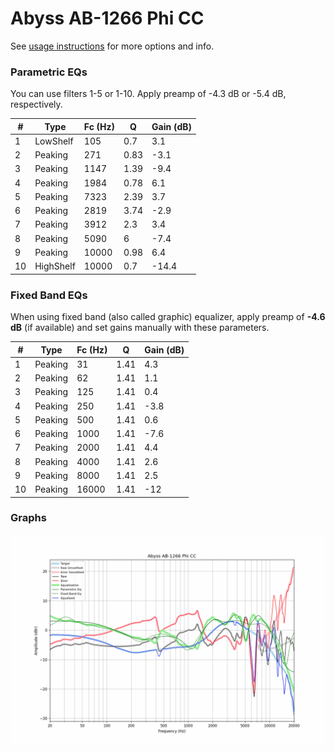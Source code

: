 # Abyss AB-1266 Phi CC
See [usage instructions](https://github.com/jaakkopasanen/AutoEq#usage) for more options and info.

### Parametric EQs
You can use filters 1-5 or 1-10. Apply preamp of -4.3 dB or -5.4 dB, respectively.

|   # | Type      |   Fc (Hz) |    Q |   Gain (dB) |
|-----|-----------|-----------|------|-------------|
|   1 | LowShelf  |       105 | 0.7  |         3.1 |
|   2 | Peaking   |       271 | 0.83 |        -3.1 |
|   3 | Peaking   |      1147 | 1.39 |        -9.4 |
|   4 | Peaking   |      1984 | 0.78 |         6.1 |
|   5 | Peaking   |      7323 | 2.39 |         3.7 |
|   6 | Peaking   |      2819 | 3.74 |        -2.9 |
|   7 | Peaking   |      3912 | 2.3  |         3.4 |
|   8 | Peaking   |      5090 | 6    |        -7.4 |
|   9 | Peaking   |     10000 | 0.98 |         6.4 |
|  10 | HighShelf |     10000 | 0.7  |       -14.4 |

### Fixed Band EQs
When using fixed band (also called graphic) equalizer, apply preamp of **-4.6 dB** (if available) and set gains manually with these parameters.

|   # | Type    |   Fc (Hz) |    Q |   Gain (dB) |
|-----|---------|-----------|------|-------------|
|   1 | Peaking |        31 | 1.41 |         4.3 |
|   2 | Peaking |        62 | 1.41 |         1.1 |
|   3 | Peaking |       125 | 1.41 |         0.4 |
|   4 | Peaking |       250 | 1.41 |        -3.8 |
|   5 | Peaking |       500 | 1.41 |         0.6 |
|   6 | Peaking |      1000 | 1.41 |        -7.6 |
|   7 | Peaking |      2000 | 1.41 |         4.4 |
|   8 | Peaking |      4000 | 1.41 |         2.6 |
|   9 | Peaking |      8000 | 1.41 |         2.5 |
|  10 | Peaking |     16000 | 1.41 |       -12   |

### Graphs
![](./Abyss%20AB-1266%20Phi%20CC.png)
